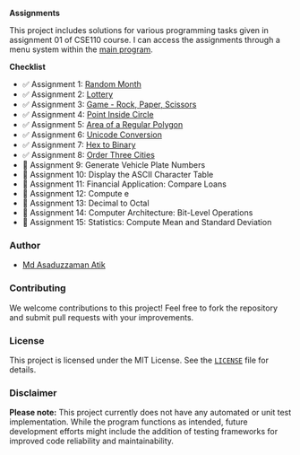 
**Assignments**

This project includes solutions for various programming tasks given in assignment 01 of CSE110 course. I can access the assignments through a menu system within the [main program](./app/src/main/java/academic/cse110/assignment01/App.java).

**Checklist**

- ✅ Assignment 1: [Random Month](./app/src/main/java/academic/cse110/assignment01/assignments/T01_RandomMonth.java)
- ✅ Assignment 2: [Lottery](.app/src/main/java/academic/cse110/assignment01/assignments/T02_Lottery.java)
- ✅ Assignment 3: [Game - Rock, Paper, Scissors](./app/src/main/java/academic/cse110/assignment01/assignments/T03_GameRockPaperScissors.java)
- ✅ Assignment 4: [Point Inside Circle](./app/src/main/java/academic/cse110/assignment01/assignments/T04_PointInsideCircle.java)
- ✅ Assignment 5: [Area of a Regular Polygon](./app/src/main/java/academic/cse110/assignment01/assignments/T05_AreaRegularPolygon.java)
- ✅ Assignment 6: [Unicode Conversion](./app/src/main/java/academic/cse110/assignment01/assignments/T06_UnicodeConversion.java)
- ✅ Assignment 7: [Hex to Binary](./app/src/main/java/academic/cse110/assignment01/assignments/T07_HexToBinary.java)
- ✅ Assignment 8: [Order Three Cities](./app/src/main/java/academic/cse110/assignment01/assignments/T08_OrderThreeCities.java)
- 🚧 Assignment 9: Generate Vehicle Plate Numbers
- 🚧 Assignment 10: Display the ASCII Character Table
- 🚧 Assignment 11: Financial Application: Compare Loans
- 🚧 Assignment 12: Compute e
- 🚧 Assignment 13: Decimal to Octal
- 🚧 Assignment 14: Computer Architecture: Bit-Level Operations
- 🚧 Assignment 15: Statistics: Compute Mean and Standard Deviation

### Author

* [Md Asaduzzaman Atik](https://www.github.com/mrasadatik)

### Contributing

We welcome contributions to this project! Feel free to fork the repository and submit pull requests with your improvements.

### License

This project is licensed under the MIT License. See the [`LICENSE`](/LICENSE) file for details.

### Disclaimer

**Please note:** This project currently does not have any automated or unit test implementation. While the program functions as intended, future development efforts might include the addition of testing frameworks for improved code reliability and maintainability.

